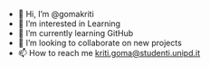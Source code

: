 - 👋 Hi, I’m @gomakriti
- 👀 I’m interested in Learning
- 🌱 I’m currently learning GitHub
- 💞️ I’m looking to collaborate on new projects
- 📫 How to reach me kriti.goma@studenti.unipd.it

<!---
gomakriti/gomakriti is a ✨ special ✨ repository because its `README.md` (this file) appears on your GitHub profile.
You can click the Preview link to take a look at your changes.
--->
